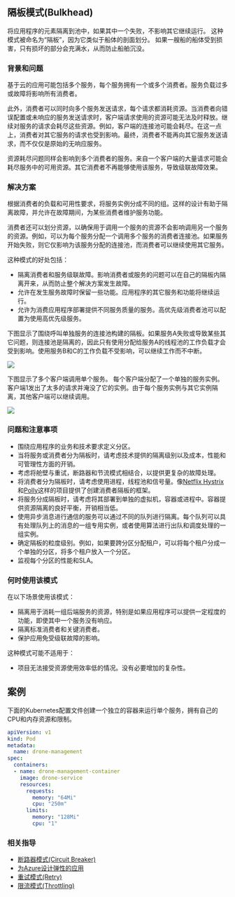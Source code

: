 ## 隔板模式(Bulkhead)

将应用程序的元素隔离到池中，如果其中一个失败，不影响其它继续运行。
这种模式被命名为“隔板”，因为它类似于船体的剖面划分。 如果一艘船的船体受到损害，只有损坏的部分会充满水，从而防止船舶沉没。

### 背景和问题

基于云的应用可能包括多个服务，每个服务拥有一个或多个消费者。服务负载过多或故障将影响所有消费者。

此外，消费者可以同时向多个服务发送请求，每个请求都消耗资源。当消费者向错误配置或未响应的服务发送请求时，客户端请求使用的资源可能无法及时释放。继续对服务的请求会耗尽这些资源。例如，客户端的连接池可能会耗尽。在这一点上，消费者对其它服务的请求也受到影响。最终，消费者不能再向其它服务发送请求，而不仅仅是原始的无响应服务。

资源耗尽问题同样会影响到多个消费者的服务。来自一个客户端的大量请求可能会耗尽服务中的可用资源。其它消费者不再能够使用该服务，导致级联故障效果。

### 解决方案

根据消费者的负载和可用性要求，将服务实例分成不同的组。这样的设计有助于隔离故障，并允许在故障期间，为某些消费者维护服务功能。

消费者还可以划分资源，以确保用于调用一个服务的资源不会影响调用另一个服务的资源。例如，可以为每个服务分配一个调用多个服务的消费者连接池。如果服务开始失败，则它仅影响为该服务分配的连接池，而消费者可以继续使用其它服务。

这种模式的好处包括：

* 隔离消费者和服务级联故障。影响消费者或服务的问题可以在自己的隔板内隔离开来，从而防止整个解决方案发生故障。
* 允许在发生服务故障时保留一些功能。应用程序的其它服务和功能将继续运行。
* 允许为消费应用程序部署提供不同服务质量的服务。高优先级消费者池可以配置为使用高优先级服务。

下图显示了围绕呼叫单独服务的连接池构建的隔板。如果服务A失败或导致某些其它问题，则连接池是隔离的，因此只有使用分配给服务A的线程池的工作负载才会受到影响。使用服务B和C的工作负载不受影响，可以继续工作而不中断。

![](https://docs.microsoft.com/en-us/azure/architecture/patterns/_images/bulkhead-1.png)

下图显示了多个客户端调用单个服务。 每个客户端分配了一个单独的服务实例。客户端1发出了太多的请求并淹没了它的实例。由于每个服务实例与其它实例隔离，其他客户端可以继续调用。

![](https://docs.microsoft.com/en-us/azure/architecture/patterns/_images/bulkhead-2.png)

### 问题和注意事项

* 围绕应用程序的业务和技术要求定义分区。
* 当将服务或消费者分为隔板时，请考虑技术提供的隔离级别以及成本，性能和可管理性方面的开销。
* 考虑将舱壁与重试，断路器和节流模式相结合，以提供更复杂的故障处理。
* 将消费者分为隔板时，请考虑使用进程，线程池和信号量。像[Netflix Hystrix](https://github.com/Netflix/Hystrix)和[Polly](https://github.com/App-vNext/Polly)这样的项目提供了创建消费者隔板的框架。
* 将服务分成隔板时，请考虑将其部署到单独的虚拟机，容器或进程中。容器提供资源隔离的良好平衡，开销相当低。
* 使用异步消息进行通信的服务可以通过不同的队列进行隔离。每个队列可以具有处理队列上的消息的一组专用实例，或者使用算法进行出队和调度处理的一组实例。
* 确定隔板的粒度级别。例如，如果要跨分区分配租户，可以将每个租户分成一个单独的分区，将多个租户放入一个分区。
* 监视每个分区的性能和SLA。

### 何时使用该模式

在以下场景使用该模式：

* 隔离用于消耗一组后端服务的资源，特别是如果应用程序可以提供一定程度的功能，即使其中一个服务没有响应。
* 隔离标准消费者和关键消费者。
* 保护应用免受级联故障的影响。

这种模式可能不适用于：

* 项目无法接受资源使用效率低的情况。没有必要增加的复杂性。

## 案例

下面的Kubernetes配置文件创建一个独立的容器来运行单个服务，拥有自己的CPU和内存资源和限制。

```yaml
apiVersion: v1
kind: Pod
metadata:
  name: drone-management
spec:
  containers:
  - name: drone-management-container
    image: drone-service
    resources:
      requests:
        memory: "64Mi"
        cpu: "250m"
      limits:
        memory: "128Mi"
        cpu: "1"
```

### 相关指导

* [断路器模式(Circuit Breaker)](patterns/circuit-breaker.md)
* [为Azure设计弹性的应用](https://docs.microsoft.com/en-us/azure/architecture/resiliency/index)
* [重试模式(Retry)](patterns/retry.md)
* [限流模式(Throttling)](patterns/throttling.md)